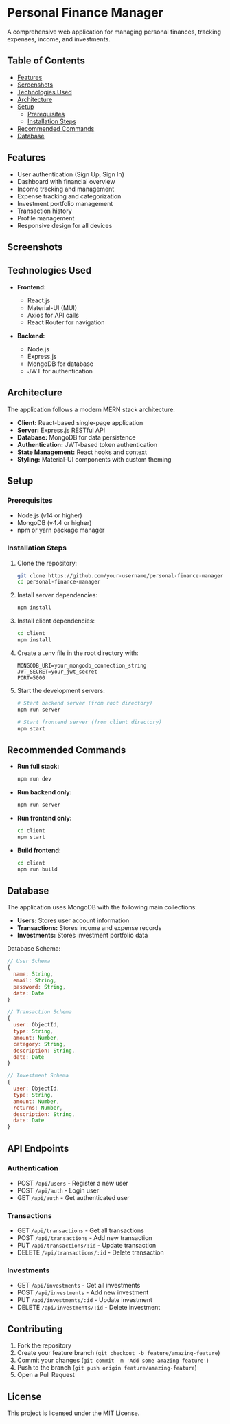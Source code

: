 # Personal Finance Manager

A comprehensive web application for managing personal finances, tracking expenses, income, and investments.

## Table of Contents
- [Features](#features)
- [Screenshots](#screenshots)
- [Technologies Used](#technologies-used)
- [Architecture](#architecture)
- [Setup](#setup)
  - [Prerequisites](#prerequisites)
  - [Installation Steps](#installation-steps)
- [Recommended Commands](#recommended-commands)
- [Database](#database)

## Features
- User authentication (Sign Up, Sign In)
- Dashboard with financial overview
- Income tracking and management
- Expense tracking and categorization
- Investment portfolio management
- Transaction history
- Profile management
- Responsive design for all devices

## Screenshots

## Technologies Used
- **Frontend:**
  - React.js
  - Material-UI (MUI)
  - Axios for API calls
  - React Router for navigation

- **Backend:**
  - Node.js
  - Express.js
  - MongoDB for database
  - JWT for authentication

## Architecture
The application follows a modern MERN stack architecture:
- **Client:** React-based single-page application
- **Server:** Express.js RESTful API
- **Database:** MongoDB for data persistence
- **Authentication:** JWT-based token authentication
- **State Management:** React hooks and context
- **Styling:** Material-UI components with custom theming

## Setup

### Prerequisites
- Node.js (v14 or higher)
- MongoDB (v4.4 or higher)
- npm or yarn package manager

### Installation Steps
1. Clone the repository:
   ```bash
   git clone https://github.com/your-username/personal-finance-manager.git
   cd personal-finance-manager
   ```

2. Install server dependencies:
   ```bash
   npm install
   ```

3. Install client dependencies:
   ```bash
   cd client
   npm install
   ```

4. Create a .env file in the root directory with:
   ```
   MONGODB_URI=your_mongodb_connection_string
   JWT_SECRET=your_jwt_secret
   PORT=5000
   ```

5. Start the development servers:
   ```bash
   # Start backend server (from root directory)
   npm run server

   # Start frontend server (from client directory)
   npm start
   ```

## Recommended Commands
- **Run full stack:**
  ```bash
  npm run dev
  ```

- **Run backend only:**
  ```bash
  npm run server
  ```

- **Run frontend only:**
  ```bash
  cd client
  npm start
  ```

- **Build frontend:**
  ```bash
  cd client
  npm run build
  ```

## Database
The application uses MongoDB with the following main collections:
- **Users:** Stores user account information
- **Transactions:** Stores income and expense records
- **Investments:** Stores investment portfolio data

Database Schema:
```javascript
// User Schema
{
  name: String,
  email: String,
  password: String,
  date: Date
}

// Transaction Schema
{
  user: ObjectId,
  type: String,
  amount: Number,
  category: String,
  description: String,
  date: Date
}

// Investment Schema
{
  user: ObjectId,
  type: String,
  amount: Number,
  returns: Number,
  description: String,
  date: Date
}
```

## API Endpoints

### Authentication
- POST `/api/users` - Register a new user
- POST `/api/auth` - Login user
- GET `/api/auth` - Get authenticated user

### Transactions
- GET `/api/transactions` - Get all transactions
- POST `/api/transactions` - Add new transaction
- PUT `/api/transactions/:id` - Update transaction
- DELETE `/api/transactions/:id` - Delete transaction

### Investments
- GET `/api/investments` - Get all investments
- POST `/api/investments` - Add new investment
- PUT `/api/investments/:id` - Update investment
- DELETE `/api/investments/:id` - Delete investment

## Contributing

1. Fork the repository
2. Create your feature branch (`git checkout -b feature/amazing-feature`)
3. Commit your changes (`git commit -m 'Add some amazing feature'`)
4. Push to the branch (`git push origin feature/amazing-feature`)
5. Open a Pull Request

## License

This project is licensed under the MIT License. 